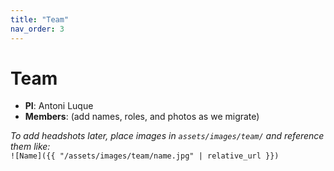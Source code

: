 ```yaml
---
title: "Team"
nav_order: 3
---
```


# Team

- **PI**: Antoni Luque  
- **Members**: (add names, roles, and photos as we migrate)

_To add headshots later, place images in `assets/images/team/` and reference them like:_  
`![Name]({{ "/assets/images/team/name.jpg" | relative_url }})`

